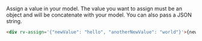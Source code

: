Assign a value in your model. The value you want to assign must be an object and will be concatenate with your model. You can also pass a JSON string.

```html
<div rv-assign='{"newValue": "hello", "anotherNewValue": "world"}'>{newValue} {anotherNewValue}!</div>
```
